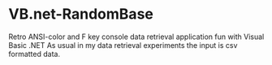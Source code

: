 # VB.net-RandomBase
Retro ANSI-color  and F key console data retrieval application fun with Visual Basic .NET
As usual in my data retrieval experiments the input is csv formatted data.
